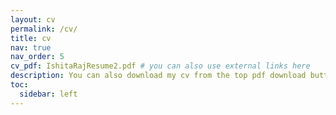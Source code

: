 ```yaml
---
layout: cv
permalink: /cv/
title: cv
nav: true
nav_order: 5
cv_pdf: IshitaRajResume2.pdf # you can also use external links here
description: You can also download my cv from the top pdf download button #This is a description of the page. You can modify it in '_pages/cv.md'. You can also change or remove the top pdf download button.
toc:
  sidebar: left
---
```

